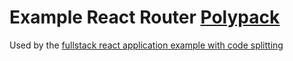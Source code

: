 # Example React Router [Polypack](https://github.com/polypacker/polypacker)
Used by the [fullstack react application example with code splitting](https://github.com/polypacker/react-splitting-polypacker-example)
